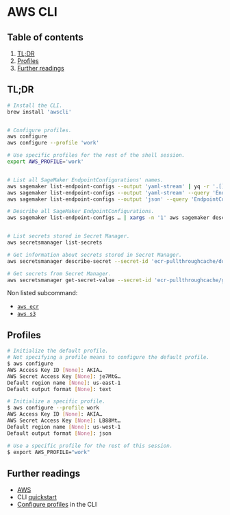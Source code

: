 # AWS CLI

## Table of contents <!-- omit in toc -->

1. [TL;DR](#tldr)
1. [Profiles](#profiles)
1. [Further readings](#further-readings)

## TL;DR

```sh
# Install the CLI.
brew install 'awscli'


# Configure profiles.
aws configure
aws configure --profile 'work'

# Use specific profiles for the rest of the shell session.
export AWS_PROFILE='work'


# List all SageMaker EndpointConfigurations' names.
aws sagemaker list-endpoint-configs --output 'yaml-stream' | yq -r '.[].EndpointConfigs[].EndpointConfigName' -
aws sagemaker list-endpoint-configs --output 'yaml-stream' --query 'EndpointConfigs[].EndpointConfigName' | yq -r '.[].[]' -
aws sagemaker list-endpoint-configs --output 'json' --query 'EndpointConfigs[].EndpointConfigName' | jq -r '.[]' -

# Describe all SageMaker EndpointConfigurations.
aws sagemaker list-endpoint-configs … | xargs -n '1' aws sagemaker describe-endpoint-config --endpoint-config-name


# List secrets stored in Secret Manager.
aws secretsmanager list-secrets

# Get information about secrets stored in Secret Manager.
aws secretsmanager describe-secret --secret-id 'ecr-pullthroughcache/docker-hub'

# Get secrets from Secret Manager.
aws secretsmanager get-secret-value --secret-id 'ecr-pullthroughcache/github'
```

Non listed subcommand:

- [`aws ecr`][ecr tldr]
- [`aws s3`][s3 tldr]

## Profiles

```sh
# Initialize the default profile.
# Not specifying a profile means to configure the default profile.
$ aws configure
AWS Access Key ID [None]: AKIA…
AWS Secret Access Key [None]: je7MtG…
Default region name [None]: us-east-1
Default output format [None]: text

# Initialize a specific profile.
$ aws configure --profile work
AWS Access Key ID [None]: AKIA…
AWS Secret Access Key [None]: LB88Mt…
Default region name [None]: us-west-1
Default output format [None]: json

# Use a specific profile for the rest of this session.
$ export AWS_PROFILE="work"
```

## Further readings

- [AWS]
- CLI [quickstart]
- [Configure profiles] in the CLI

<!--
  References
  -->

<!-- Knowledge base -->
[aws]: README.md
[ecr tldr]: ecr.md#tldr
[s3 tldr]: s3.md#tldr

<!-- Upstream -->
[quickstart]: https://docs.aws.amazon.com/cli/latest/userguide/cli-configure-quickstart.html
[configure profiles]: https://docs.aws.amazon.com/cli/latest/userguide/cli-configure-profiles.html
